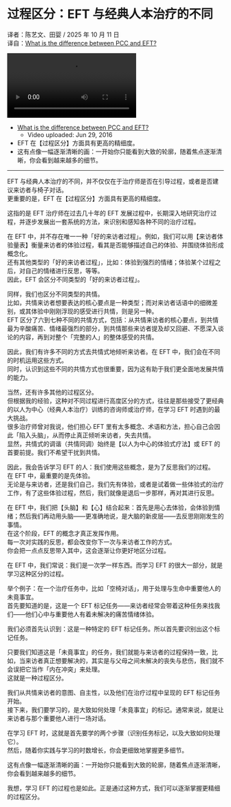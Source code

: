 # 过程区分：EFT 与经典人本治疗的不同
译者：陈艺文、田婴 / 2025 年 10 月 11 日  
译自：[What is the difference between PCC and EFT?](https://youtu.be/76Chs4puBTw)  

<div class="video-wrapper"><video src="/assets/files/what_is_eft.mp4" controls playsinline></video></div>

- [What is the difference between PCC and EFT?](https://youtu.be/76Chs4puBTw)  
  - Video uploaded: Jun 29, 2016
- EFT 在【过程区分】方面具有更高的精细度。
- 这有点像一幅逐渐清晰的画：一开始你只能看到大致的轮廓，随着焦点逐渐清晰，你会看到越来越多的细节。

---

EFT 与经典人本治疗的不同，并不仅仅在于治疗师是否在引导过程，或者是否建议来访者与椅子对话。  
更重要的是，EFT 在【过程区分】方面具有更高的精细度。

这指的是 EFT 治疗师在过去几十年的 EFT 发展过程中，长期深入地研究治疗过程，并逐步发展出一套系统的方法，来识别和感知各种不同的治疗过程。

在 EFT 中，并不存在唯一一种「好的来访者过程」。例如，我们可以用【来访者体验量表】衡量来访者的体验过程，看其是否能够描述自己的体验、并围绕体验形成概念化。  
还有其他类型的「好的来访者过程」，比如：体验到强烈的情绪；体验某个过程之后，对自己的情绪进行反思，等等。  
因此，EFT 会区分不同类型的「好的来访者过程」。

同样，我们也区分不同类型的共情。  
比如，共情来访者想要表达的核心要点是一种类型；而对来访者话语中的细微差别，或其体验中刚刚浮现的感受进行共情，则是另一种。  
EFT 区分了六到七种不同的共情方式，包括：从共情来访者的核心要点，到共情最为辛酸痛苦、情绪最强烈的部分，到共情那些来访者提及却又回避、不愿深入谈论的内容，再到对整个「完整的人」的整体感受的共情。

因此，我们有许多不同的方式去共情式地倾听来访者。在 EFT 中，我们会在不同的时机运用这些方式。  
同时，认识到这些不同的共情方式也很重要，因为这有助于我们更全面地发展共情的能力。

当然，还有许多其他的过程区分。  
但根据我的经验，这种对不同过程进行高度区分的方式，往往是那些接受了更经典的以人为中心（经典人本治疗）训练的咨询师或治疗师，在学习 EFT 时遇到的最大挑战。  
很多治疗师曾对我说，他们担心 EFT 里有太多概念、术语和方法，担心自己会因此「陷入头脑」，从而停止真正倾听来访者，失去共情。  
显然，共情式的调谐（共情同调）始终是【以人为中心的体验式疗法】或 EFT 的首要前提。我们不希望干扰到共情。

因此，我会告诉学习 EFT 的人：我们使用这些概念，是为了反思我们的过程。  
在 EFT 中，最重要的是先体验。  
无论是与来访者，还是我们自己，我们先有体验，或者是试着做一些体验式的治疗工作，有了这些体验过程，然后，我们就像是退后一步那样，再对其进行反思。

在 EFT 中，我们把【头脑】和【心】结合起来：首先是用心去体验，会体验到情绪；然后我们再动用头脑——更准确地说，是大脑的新皮层——去反思刚刚发生的事情。  
在这个阶段，EFT 的概念才真正发挥作用。  
每一次对实践的反思，都会改变你下一次与来访者工作的方式。  
你会把一点点反思带入其中，这会逐渐让你更好地区分过程。

在 EFT 中，我们常说：我们是一次学一样东西。而学习 EFT 的很大一部分，就是学习这种区分的过程。

举个例子：在一个治疗任务中，比如「空椅对话」，用于处理与生命中重要他人的未竟事宜。  
首先要知道的是，这是一个 EFT 标记任务——来访者经常会带着这种任务来找我们——他们心中与重要他人有着未解决的痛苦情绪体验。

我们必须首先认识到：这是一种特定的 EFT 标记任务。所以首先要识别出这个标记任务。

只要我们知道这是「未竟事宜」的任务，我们就能与来访者的过程保持一致，比如，当来访者真正想要解决的，其实是与父母之间未解决的丧失与悲伤，我们就不会误把它当作「内在冲突」来处理。  
这就是一种过程区分。

我们从共情来访者的意图、自主性，以及他们在治疗过程中呈现的 EFT 标记任务开始。  
接下来，我们要学习的，是大致如何处理「未竟事宜」的标记。通常来说，就是让来访者与那个重要他人进行一场对话。

在学习 EFT 时，这就是首先要学的两个步骤（识别任务标记，以及大致如何处理它）。  
然后，随着你实践与学习的时数增长，你会更细致地掌握更多细节。

这有点像一幅逐渐清晰的画：一开始你只能看到大致的轮廓，随着焦点逐渐清晰，你会看到越来越多的细节。

我想，学习 EFT 的过程也是如此。正是通过这种方式，我们可以逐渐掌握更精细的过程区分。
